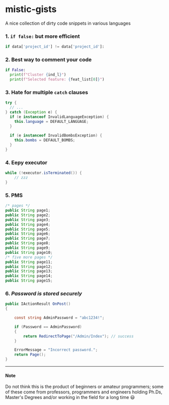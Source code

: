# mistic-gists

A nice collection of dirty code snippets in various languages 

### 1. `if false:` but more efficient

```py
if data['project_id'] != data['project_id']:
```

### 2. Best way to comment your code

```py
if False:
  print(f"Cluster {ind_l}")
  print(f"Selected feature: {feat_list[0]}")
```

### 3. Hate for multiple `catch` clauses

```java
try {
  // ...
} catch (Exception e) {
  if (e instanceof InvalidLanguageException) {
    this.language = DEFAULT_LANGUAGE;
  }
  
  if (e instanceof InvalidBombsException) {
    this.bombs = DEFAULT_BOMBS;
  }
}
```

### 4. Eepy executor

```java
while (!executor.isTerminated()) {
    // zzz
}
```

### 5. PMS

```java
/* pages */
public String page1;
public String page2;
public String page3;
public String page4;
public String page5;
public String page6;
public String page7;
public String page8;
public String page9;
public String page10;
/* five more pages */
public String page11;
public String page12;
public String page13;
public String page14;
public String page15;
```

### 6. _Password is stored securely_

```cs
public IActionResult OnPost()
{

    const string AdminPassword = "abc1234!";

    if (Password == AdminPassword)
    {
        return RedirectToPage("/Admin/Index"); // success
    }

    ErrorMessage = "Incorrect password.";
    return Page();
}
```
---

#### Note

Do not think this is the product of beginners or amateur programmers; some of these come from professors, programmers and engineers holding Ph.Ds, Master's Degrees and/or working in the field for a long time 😃
